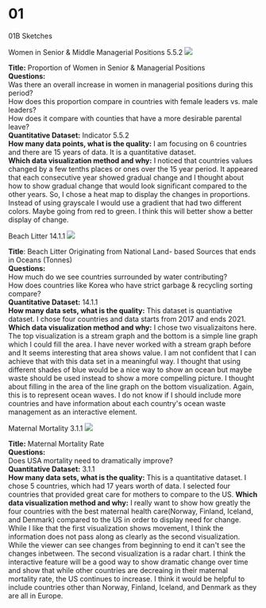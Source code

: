 # 01
01B Sketches

Women in Senior & Middle Managerial Positions 5.5.2
![](1B/Women%20in%20Managerial%20Positions.jpg)

<b>Title:</b> Proportion of Women in Senior & Managerial Positions<br />
<b>Questions:</b><br />Was there an overall increase in women in managerial positions during this period?<br />
           How does this proportion compare in countries with female leaders vs. male leaders?<br />
           How does it compare with counties that have a more desirable parental leave?<br />
<b>Quantitative Dataset:</b> Indicator 5.5.2<br />
<b>How many data points, what is the quality:</b> I am focusing on 6 countries and there are 15 years of data. It is a quantitative dataset.<br />
<b>Which data visualization method and why:</b> I noticed that countries values changed by a few tenths places or ones over the 15 year period. It appeared that each consecutive year showed gradual change and I thought about how to show gradual change that would look significant compared to the other years. So, I chose a heat map to display the changes in proportions. Instead of using grayscale I would use a gradient that had two different colors. Maybe going from red to green. I think this will better show a better display of change. 

Beach Litter 14.1.1
![](1B/Beach%20litter.jpg)

<b>Title</b>: Beach Litter Originating from National Land- based Sources that ends in Oceans (Tonnes)<br />
<b>Questions:</b><br /> How much do we see countries surrounded by water contributing?<br />
            How does countries like Korea who have strict garbage & recycling sorting compare?<br />
<b>Quantitative Dataset:</b> 14.1.1<br />
<b>How many data sets, what is the quality:</b> This dataset is quantiative dataset. I chose four countries and data starts from 2017 and ends 2021.<br />
<b>Which data visualization method and why:</b> I chose two visualizaitons here. The top visualization is a stream graph and the bottom is a simple line graph which I could fill the area. I have never worked with a stream graph before and It seems interesting that area shows value. I am not confident that I can achieve that with this data set in a meaningful way. I thought that using different shades of blue would be a nice way to show an ocean but maybe waste should be used instead to show a more compelling picture. I thought about filling in the area of the line graph on the bottom visualization. Again, this is to represent ocean waves. I do not know if I should include more countries and have information about each country's ocean waste management as an interactive element. 

Maternal Mortality 3.1.1
![](1B/Maternal%20Mortality.jpg)

<b>Title:</b> Maternal Mortality Rate<br />
<b>Questions:</b><br /> Does USA mortality need to dramatically improve?<br />
<b>Quantitative Dataset:</b> 3.1.1<br />
<b>How many data sets, what is the quality:</b> This is a quantitative dataset. I chose 5 countries, which had 17 years worth of data. I selected four countries that provided great care for mothers to compare to the US. 
<b>Which data visualization method and why:</b> I really want to show how greatly the four countries with the best maternal health care(Norway, Finland, Iceland, and Denmark) compared to the US in order to display need for change. While I like that the first visualization shows movement, I think the information does not pass along as clearly as the second visualization. While the viewer can see changes from beginning to end it can't see the changes inbetween. The second visualization is a radar chart. I think the interactive feature will be a good way to show dramatic change over time and show that while other countries are decreaing in their maternal mortality rate, the US continues to increase. I think it would be helpful to include countries other than Norway, Finland, Iceland, and Denmark as they are all in Europe. 
